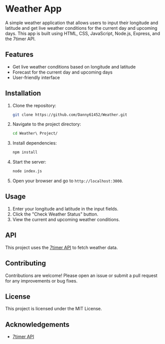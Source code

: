 # Weather App

A simple weather application that allows users to input their longitude and latitude and get live weather conditions for the current day and upcoming days. This app is built using HTML, CSS, JavaScript, Node.js, Express, and the 7timer API.

## Features

- Get live weather conditions based on longitude and latitude
- Forecast for the current day and upcoming days
- User-friendly interface

## Installation

1. Clone the repository:
    ```bash
    git clone https://github.com/Danny61452/Weather.git
    ```
2. Navigate to the project directory:
    ```bash
    cd Weather\ Project/
    ```
3. Install dependencies:
    ```bash
    npm install
    ```
4. Start the server:
    ```bash
    node index.js
    ```
5. Open your browser and go to `http://localhost:3000`.

## Usage

1. Enter your longitude and latitude in the input fields.
2. Click the "Check Weather Status" button.
3. View the current and upcoming weather conditions.

## API

This project uses the [7timer API](https://www.7timer.info/doc.php?lang=en) to fetch weather data.

## Contributing

Contributions are welcome! Please open an issue or submit a pull request for any improvements or bug fixes.

## License

This project is licensed under the MIT License.

## Acknowledgements

- [7timer API](https://www.7timer.info/doc.php?lang=en)

